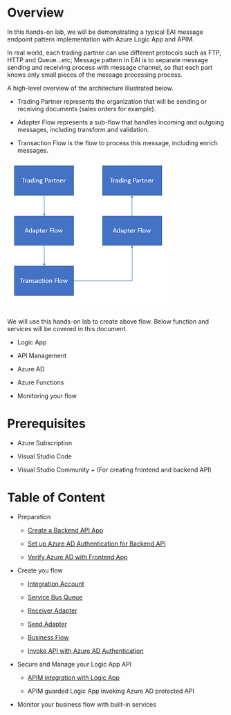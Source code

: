 Overview
========

In this hands-on lab, we will be demonstrating a typical EAI message endpoint
pattern implementation with Azure Logic App and APIM.

In real world, each trading partner can use different protocols such as FTP,
HTTP and Queue…etc; Message pattern in EAI is to separate message sending and
receiving process with message channel, so that each part knows only small
pieces of the message processing process.

A high-level overview of the architecture illustrated below.

-   Trading Partner represents the organization that will be sending or
    receiving documents (sales orders for example).

-   Adapter Flow represents a sub-flow that handles incoming and outgoing
    messages, including transform and validation.

-   Transaction Flow is the flow to process this message, including enrich
    messages.

![](media/52ab7b0f55ed239aff8e31b614aa0716.png)

We will use this hands-on lab to create above flow. Below function and services
will be covered in this document.

-   Logic App

-   API Management

-   Azure AD

-   Azure Functions

-   Monitoring your flow

Prerequisites
=============

-   Azure Subscription

-   Visual Studio Code

-   Visual Studio Community + (For creating frontend and backend API)

Table of Content
================

-   Preparation

    -   [Create a Backend API App](backendapi-setup-azuread.md#create-a-backend-api-app)

    -   [Set up Azure AD Authentication for Backend API](backendapi-setup-azuread.md#configure-azure-ad-authentication-for-your-backend-api)

    -   [Verify Azure AD with Frontend App](backendapi-setup-azuread.md#register-frontend-application)

-   Create you flow

    -   [Integration
        Account](create-receiver-adapter.md#create-an-integration-account)

    -   [Service Bus Queue](create-receiver-adapter.md#create-service-bus-queue)

    -   [Receiver Adapter](create-receiver-adapter.md)

    -   [Send Adapter](create-send-adapter.md)

    -   [Business Flow](create-business-flow.md)
    
    -   [Invoke API with Azure AD Authentication](create-business-flow.md#invoke-azure-ad-protected-api-in-logic-app)

-   Secure and Manage your Logic App API

    -   [APIM integration with Logic App](apim-configure-apim-with-logicapp.md#create-an-apim-managed-logic-app-api)
        
    -   APIM guarded Logic App invoking Azure AD protected API

-   Monitor your business flow with built-in services


